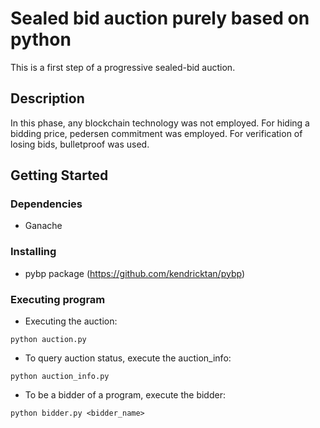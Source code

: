 # Sealed bid auction purely based on python

This is a first step of a progressive sealed-bid auction.

## Description

In this phase, any blockchain technology was not employed. For hiding a bidding price, pedersen commitment was employed. For verification of losing bids, bulletproof was used. 

## Getting Started

### Dependencies

* Ganache

### Installing

* pybp package (https://github.com/kendricktan/pybp)

### Executing program
* Executing the auction: 
```
python auction.py
```

* To query auction status, execute the auction_info:
```
python auction_info.py
```

* To be a bidder of a program, execute the bidder:
```
python bidder.py <bidder_name>
```
